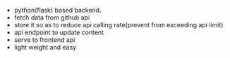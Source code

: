 - python(flask) based backend.
- fetch data from github api
- store it so as to reduce api calling rate(prevent from exceeding api limit)
- api endpoint to update content
- serve to frontend api
- light weight and easy